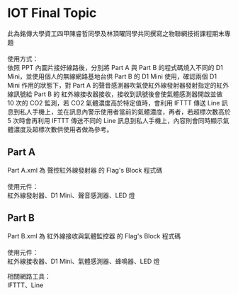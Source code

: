 # IOT Final Topic
此為銘傳大學資工四甲陳睿哲同學及林頂曜同學共同撰寫之物聯網技術課程期末專題<br>
<br>
使用方式：<br>
依照 PPT 內圖片接好線路後，分別將 Part A 與 Part B 的程式碼燒入不同的 D1 Mini，並使用個人的無線網路基地台供 Part B 的 D1 Mini 使用，確認兩個 D1 Mini 作用的狀態下，對 Part A 的聲音感測器吹氣使紅外線發射器發射指定的紅外線訊號給 Part B 的 紅外線接收器接收，接收到訊號後會使氣體感測器開啟並做 10 次的 CO2 監測，若 CO2 氣體濃度高於特定值時，會利用 IFTTT 傳送 Line 訊息到私人手機上，並在訊息內警示使用者當前的氣體濃度，再者，若超標次數高於 5 次時會再利用 IFTTT 傳送不同的 Line 訊息到私人手機上，內容則會同時顯示氣體濃度及超標次數供使用者做為參考。
<br>
## Part A <br>
Part A.xml 為 聲控紅外線發射器 的 Flag's Block 程式碼 <br>
<br>
使用元件：<br>
紅外線發射器、D1 Mini、聲音感測器、LED 燈<br>
## Part B <br>
Part B.xml 為 紅外線接收與氣體監控器 的 Flag's Block 程式碼 <br>
<br>
使用元件：<br>
紅外線接收器、D1 Mini、氣體感測器、蜂鳴器、LED 燈 <br>

相關網路工具：<br>
IFTTT、Line
